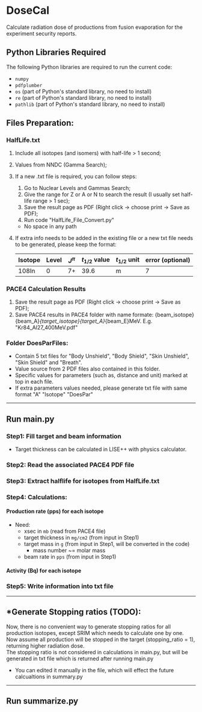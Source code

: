 # DoseCal

Calculate radiation dose of productions from fusion evaporation for the experiment security reports.


## Python Libraries Required

The following Python libraries are required to run the current code:

- `numpy`
- `pdfplumber`
- `os` (part of Python's standard library, no need to install)
- `re` (part of Python's standard library, no need to install)
- `pathlib` (part of Python's standard library, no need to install) 


## Files Preparation: 

### HalfLife.txt
1. Include all isotopes (and isomers) with half-life > 1 second;
2. Values from NNDC (Gamma Search);
3. If a new .txt file is required, you can follow steps:
   1. Go to Nuclear Levels and Gammas Search;
   2. Give the range for Z or A or N to search the result (I usually set half-life range > 1 sec);
   3. Save the result page as PDF (Right click -> choose print -> Save as PDF);
   4. Run code "HalfLife_File_Convert.py"
   
   * No space in any path
   
4. If extra info needs to be added in the existing file or a new txt file needs to be generated, please keep the format:

   |  Isotope   | Level  | $J^{\pi}$  | $t_{1/2}$ value | $t_{1/2}$ unit | error (optional) |
   |------------|--------|----------|---------------|--------------|------------------|
   | 108In      | 0      | 7+       | 39.6          | m            | 7                |

### PACE4 Calculation Results
1. Save the result page as PDF (Right click -> choose print -> Save as PDF);
2. Save PACE4 results in PACE4 folder with name formate: {beam_isotope}{beam_A}_{target_isotope}{target_A}_{beam_E}MeV. E.g. "Kr84_Al27_400MeV.pdf"

### Folder DoesParFiles:
* Contain 5 txt files for "Body Unshield", "Body Shield", "Skin Unshield", "Skin Shield" and "Breath". </br>
* Value source from 2 PDF files also contained in this folder. </br>
* Specific values for parameters (such as, distance and unit) marked at top in each file.
* If extra parameters values needed, please generate txt file with same format "A" "Isotope" "DoesPar"

---

## Run main.py

### Step1: Fill target and beam information
* Target thickness can be calculated in LISE++ with physics calculator.

### Step2: Read the associated PACE4 PDF file

### Step3: Extract halflife for isotopes from HalfLife.txt

### Step4: Calculations: 
#### Production rate (pps) for each isotope
- Need:
  - xsec in `mb` (read from PACE4 file)
  - target thickness in `mg/cm2` (from input in Step1)
  - target mass in `g` (from input in Step1, will be converted in the code)
    - mass number ~= molar mass
  - beam rate in `pps` (from input in Step1)

#### Activity (Bq) for each isotope

### Step5: Write information into txt file
---


## \*Generate Stopping ratios (TODO):
Now, there is no convenient way to generate stopping ratios for all production isotopes, except SRIM which needs to calculate one by one.</br>
Now assume all production will be stopped in the target (stopping_ratio = 1), returning higher radiation dose.</br>
The stopping ratio is not considered in calculations in main.py, but will be generated in txt file which is returned after running main.py</br>
* You can edited it manually in the file, which will effect the future calcualtions in summary.py

---



## Run summarize.py











